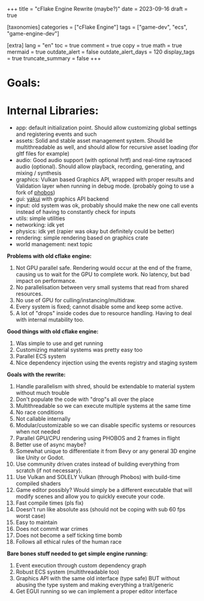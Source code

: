 +++
title = "cFlake Engine Rewrite (maybe?)"
date = 2023-09-16
draft = true

[taxonomies]
categories = ["cFlake Engine"]
tags = ["game-dev", "ecs", "game-engine-dev"]

[extra]
lang = "en"
toc = true
comment = true
copy = true
math = true
mermaid = true
outdate_alert = false
outdate_alert_days = 120
display_tags = true
truncate_summary = false
+++
# Goals:


# Internal Libraries: 
* app: default initialization point. Should allow customizing global settings and registering events and such
* assets: Solid and stable asset management system. Should be multithreadable as well, and should allow for recursive asset loading (for gltf files for example)
* audio: Good audio support (with optional hrtf) and real-time raytraced audio (optional). Should allow playback, recording, generating, and mixing / synthesis
* graphics: Vulkan based Graphics API, wrapped with proper results and Validation layer when running in debug mode. (probably going to use a fork of [phobos](https://crates.io/crates/phobos))
* gui: [yakui](https://crates.io/crates/yakui) with graphics API backend
* input: old system was ok, probably should make the new one call events instead of having to constantly check for inputs
* utils: simple utilities
* networking: idk yet
* physics: idk yet (rapier was okay but definitely could be better)
* rendering: simple rendering based on graphics crate
* world management: next topic

**Problems with old cflake engine:**
1. Not GPU parallel safe. Rendering would occur at the end of the frame, causing us to wait for the GPU to complete work. No latency, but bad impact on performance.
2. No parallelisation between very small systems that read from shared resources.
3. No use of GPU for culling/instancing/multidraw.
4. Every system is fixed; cannot disable some and keep some active.
5. A lot of "drops" inside codes due to resource handling. Having to deal with internal mutability too.

**Good things with old cflake engine:**
1. Was simple to use and get running
2. Customizing material systems was pretty easy too
3. Parallel ECS system
4. Nice dependency injection using the events registry and staging system

**Goals with the rewrite:**
1. Handle parallelism with shred, should be extendable to material system without much trouble
2. Don't populate the code with "drop"s all over the place
3. Multithreadable so we can execute multiple systems at the same time
4. No race conditions
5. Not callable internally
6. Modular/customizable so we can disable specific systems or resources when not needed
7. Parallel GPU/CPU rendering using PHOBOS and 2 frames in flight
8. Better use of async maybe?
9. Somewhat unique to differentiate it from Bevy or any general 3D engine like Unity or Godot.
10. Use community driven crates instead of building everything from scratch (if not necessary).
11. Use Vulkan and SOLELY Vulkan (through Phobos) with build-time compiled shaders
12. Game editor possibly? Would simply be a different executable that will modify scenes and allow you to quickly execute your code.
14. Fast compile times (pls fix)
15. Doesn't run like absolute ass (should not be coping with sub 60 fps worst case)
16. Easy to maintain
17. Does not commit war crimes
18. Does not become a self ticking time bomb
19. Follows all ethical rules of the human race

**Bare bones stuff needed to get simple engine running:**
1. Event execution through custom dependency graph
2. Robust ECS system (multithreadable too)
3. Graphics API with the same old interface (type safe) BUT without abusing the type system and making everything a trait/generic
4. Get EGUI running so we can implement a proper editor interface
